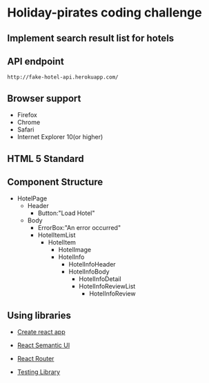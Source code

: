 # Holiday-pirates coding challenge

## Implement search result list for hotels

## API endpoint

```
http://fake-hotel-api.herokuapp.com/
```

## Browser support

- Firefox
- Chrome
- Safari
- Internet Explorer 10(or higher)

## HTML 5 Standard

## Component Structure

- HotelPage
  - Header
    - Button:"Load Hotel"
  - Body
    - ErrorBox:"An error occurred"
    - HotelItemList
      - HotelItem
        - HotelImage
        - HotelInfo
          - HotelInfoHeader
          - HotelInfoBody
            - HotelInfoDetail
            - HotelInfoReviewList
              - HotelInfoReview

## Using libraries

- [Create react app](https://github.com/facebook/create-react-app)

- [React Semantic UI](https://react.semantic-ui.com/usage)

- [React Router](https://reacttraining.com/react-router/web/guides/quick-start)

- [Testing Library](https://testing-library.com/)
